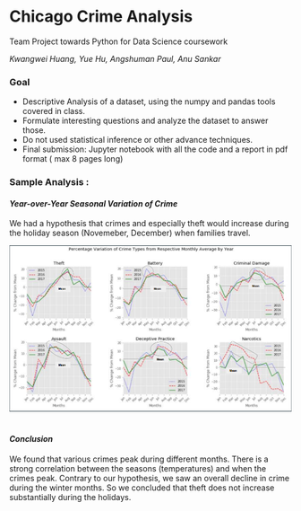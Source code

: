 # Chicago Crime Analysis
Team Project towards Python for Data Science coursework

*Kwangwei Huang, Yue Hu, Angshuman Paul, Anu Sankar*

### Goal 

- Descriptive Analysis of a dataset, using the numpy and pandas tools covered in class.
- Formulate interesting questions and analyze the dataset to answer those.  
- Do not used statistical inference or other advance techniques.
- Final submission: Jupyter notebook with all the code and a report in pdf format ( max 8 pages long)

### Sample Analysis : 

#### *Year-over-Year Seasonal Variation of Crime*

We had a hypothesis that crimes and especially theft would increase during the holiday season (Novemeber, December) when families travel.

 ![Alt text](crime_seasonal_variation.PNG) 
 <br> </br>
#### *Conclusion*

We found that various crimes peak during different months.  There is a strong correlation between the seasons (temperatures) and when the crimes peak. Contrary to our hypothesis,  we saw an overall decline in crime during the winter months.  So we concluded that theft does not increase substantially during the holidays.
 
